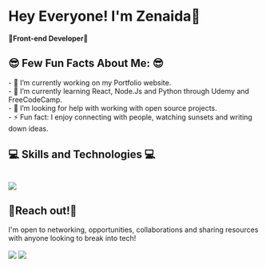 <p align="center"><h1> Hey Everyone! I'm Zenaida👋</h1>
<b>🌺Front-end Developer🌺 </b>

<h2>😎  Few Fun Facts About Me: 😎  </h2>
- 🔭 I’m currently working on my Portfolio website.</br>
- 🌱 I’m currently learning React, Node.Js and Python through  Udemy and FreeCodeCamp.</br>
- 🤔 I’m looking for help with working with open source projects.</br>
- ⚡ Fun fact: I enjoy connecting with people, watching sunsets and writing down ideas.</br>

<h2 > 💻 Skills and Technologies 💻 </h2><br />
  <a href="https://skillicons.dev">
    <img src="https://skillicons.dev/icons?i=css,git,html,js,react,vscode&theme=dark&perline=10" />
  </a>
<br />

## 🍴Reach out!🍴<br />
I'm open to networking, opportunities, collaborations and sharing resources with anyone looking to break into tech!<br />
<br />
<a href="mailto: zadamenwu@gmail.com"><img src="https://img.shields.io/badge/Gmail-D14836?style=for-the-badge&logo=gmail&logoColor=white"></a>
<a href="https://www.linkedin.com/in/zenaida-adame"><img src="https://img.shields.io/badge/LinkedIn-0077B5?style=for-the-badge&logo=linkedin&logoColor=white"></a>
</p>

